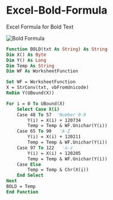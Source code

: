 # Excel-Bold-Formula
Excel Formula for Bold Text

![Bold Formula](/repository/asset/imgbold.png?raw=true "Employee Data title")

```vb
Function BOLD(txt As String) As String
Dim X() As Byte
Dim Y() As Long
Dim Temp As String
Dim WF As WorksheetFunction

Set WF = WorksheetFunction
X = StrConv(txt, vbFromUnicode)
ReDim Y(UBound(X))

For i = 0 To UBound(X)
    Select Case X(i)
    Case 48 To 57  'Number 0-9
        Y(i) = X(i) + 120734
        Temp = Temp & WF.Unichar(Y(i))
    Case 65 To 90   'A-Z
        Y(i) = X(i) + 120211
        Temp = Temp & WF.Unichar(Y(i))
    Case 97 To 122   'a-z
        Y(i) = X(i) + 120205
        Temp = Temp & WF.Unichar(Y(i))
    Case Else
        Temp = Temp & Chr(X(i))
    End Select
Next
BOLD = Temp
End Function
```
